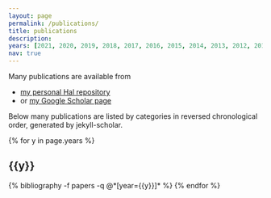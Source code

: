 ```yaml
---
layout: page
permalink: /publications/
title: publications
description: 
years: [2021, 2020, 2019, 2018, 2017, 2016, 2015, 2014, 2013, 2012, 2011, 2010, 2009, 2008, 2007, 2006, 2005, 2004, 2003, 2002, 2001, 2000, 1999, 1998, 1997, 1991, 1990, 1989, 1988]
nav: true
---
```


Many publications are available from 
* [my personal Hal repository](https://haltools.archives-ouvertes.fr/Public/afficheRequetePubli.php?auteur_exp=cyrille+bertelle&CB_auteur=oui&CB_titre=oui&CB_article=oui&langue=Anglais&tri_exp=annee_publi&tri_exp2=typdoc&tri_exp3=date_publi&ordre_aff=TA&Fen=Aff&css=../css/VisuRubriqueEncadre.css)
* or [my Google Scholar page](https://scholar.google.com/citations?user=Twj3qDQAAAAJ&hl=fr)

Below many publications are listed by categories in reversed chronological order, generated by jekyll-scholar.

<div class="publications">
 
{% for y in page.years %}
  <h2 class="year">{{y}}</h2>
  {% bibliography -f papers -q @*[year={{y}}]* %}
{% endfor %}

</div>
